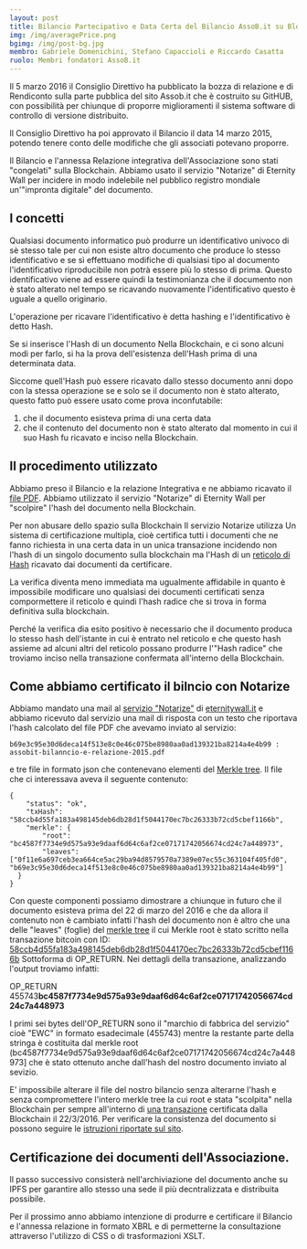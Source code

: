 ```yaml
---
layout: post
title: Bilancio Partecipativo e Data Certa del Bilancio AssoB.it su Blockchain
img: /img/averagePrice.png
bgimg: /img/post-bg.jpg
membro: Gabriele Domenichini, Stefano Capaccioli e Riccardo Casatta
ruolo: Membri fondatori AssoB.it
---
```


Il 5 marzo 2016 il Consiglio Direttivo ha pubblicato la bozza di relazione e di Rendiconto sulla parte pubblica del sito Assob.it che è costruito su GitHUB, con possibilità per chiunque di proporre miglioramenti il sistema software di controllo di versione distribuito.

Il Consiglio Direttivo ha poi approvato il Bilancio il data 14 marzo 2015, potendo tenere conto delle modifiche che gli associati potevano proporre.

Il Bilancio e l'annessa Relazione integrativa dell'Associazione sono stati
"congelati" sulla Blockchain.
Abbiamo usato il servizio "Notarize" di Eternity Wall per incidere in modo indelebile
nel pubblico registro mondiale un'"impronta digitale" del documento.
<!-- more -->

## I concetti
Qualsiasi documento informatico può produrre un identificativo univoco di sè
stesso tale per cui non esiste altro documento che produce lo stesso
identificativo e se sì effettuano modifiche di qualsiasi tipo al documento
l'identificativo riproducibile non potrà essere più lo stesso di prima. Questo
identificativo viene ad essere quindi la testimonianza che il documento non è stato
alterato nel tempo se ricavando nuovamente l'identificativo questo è
uguale a quello originario.

L'operazione per ricavare l'identificativo è detta hashing e l'identificativo
è detto Hash.

Se si inserisce l'Hash di un documento Nella Blockchain, e ci sono alcuni modi
per farlo, si ha la prova dell'esistenza dell'Hash prima di una determinata data.

Siccome quell'Hash può essere ricavato dallo stesso documento anni dopo con la
stessa operazione se e solo se il documento non è stato alterato, questo fatto
può essere usato come prova inconfutabile:

1. che il documento esisteva prima di una certa data
2. che il contenuto del documento non è stato alterato dal momento in cui il suo
Hash fu ricavato e inciso nella Blockchain.

## Il procedimento utilizzato

Abbiamo preso il Bilancio e la relazione Integrativa e ne abbiamo ricavato il
[file PDF][Bilancio PDF].
Abbiamo utilizzato il servizio "Notarize" di Eternity Wall per "scolpire"
l'hash del documento nella Blockchain.

Per non abusare dello spazio sulla Blockchain Il servizio Notarize utilizza
Un sistema di certificazione multipla, cioè certifica tutti i documenti che ne
fanno richiesta in una certa data in un unica transazione incidendo non l'hash
di un singolo documento sulla blockchain ma l'Hash di un [reticolo di Hash][merkle tree]
ricavato dai documenti da certificare.

La verifica diventa meno immediata ma
ugualmente affidabile in quanto è impossibile modificare uno qualsiasi dei
documenti certificati senza compormettere il reticolo e quindi l'hash radice
che si trova in forma definitiva sulla blockchain.

Perché la verifica dia
esito positivo è necessario che il documento produca lo stesso hash
dell'istante in cui è entrato nel reticolo e che questo hash assieme ad alcuni
altri del reticolo possano produrre l'"Hash radice" che troviamo inciso nella
transazione confermata all'interno della Blockchain.

## Come abbiamo certificato il bilncio con Notarize

Abbiamo mandato una mail al [servizio "Notarize"][notarize] di
[eternitywall.it][eternitywall] e abbiamo ricevuto dal servizio una mail di
risposta con un testo che riportava l'hash calcolato del file PDF che avevamo
inviato al servizio:

    b69e3c95e30d6deca14f513e8c0e46c075be8980aa0ad139321ba8214a4e4b99 : assobit-bilanncio-e-relazione-2015.pdf

e tre file in formato json che contenevano elementi del [Merkle tree][merkle tree].
Il file che ci interessava aveva il
seguente contenuto:


    {
        "status": "ok",
        "txHash": "58ccb4d55fa183a498145deb6db28d1f5044170ec7bc26333b72cd5cbef1166b",
        "merkle": {
            "root": "bc4587f7734e9d575a93e9daaf6d64c6af2ce07171742056674cd24c7a448973",
            "leaves": ["0f11e6a697ceb3ea664ce5ac29ba94d8579570a7389e07ec55c363104f405fd0", "b69e3c95e30d6deca14f513e8c0e46c075be8980aa0ad139321ba8214a4e4b99"]
      }
    }


Con queste componenti possiamo dimostrare a chiunque in futuro che il documento
esisteva prima del 22 di marzo del 2016 e che da allora il contenuto non è cambiato
infatti l'hash del documento non è altro che una delle "leaves" (foglie) del
[merkle tree][merkle tree] il cui Merkle root è stato scritto nella transazione
bitcoin con ID: [58ccb4d55fa183a498145deb6db28d1f5044170ec7bc26333b72cd5cbef1166b][tx]
Sottoforma di OP_RETURN.
Nei dettagli della transazione, analizzando l'output troviamo infatti:

OP_RETURN 455743**bc4587f7734e9d575a93e9daaf6d64c6af2ce07171742056674cd24c7a448973**

I primi sei bytes dell'OP_RETURN sono il "marchio di fabbrica del servizio" cioè
"EWC" in formato esadecimale (455743) mentre la restante parte della stringa è
costituita dal merkle root (bc4587f7734e9d575a93e9daaf6d64c6af2ce07171742056674cd24c7a448973]
 che è stato ottenuto anche dall'hash del nostro documento inviato al sevizio.

 E' impossibile alterare il file del nostro bilancio senza alterarne l'hash e
 senza compromettere l'intero merkle tree la cui root e stata "scolpita" nella
 Blockchain per sempre all'interno di [una transazione][tx] certificata dalla
 Blockchain il 22/3/2016.
Per verificare la consistenza del documento si possono seguire le [istruzioni
riportate sul sito][verification].

## Certificazione dei documenti dell'Associazione.

Il passo successivo consisterà nell'archiviazione del documento anche su
IPFS per garantire allo stesso una sede il più decntralizzata e distribuita
possibile.

Per il prossimo anno abbiamo intenzione di produrre e certificare il Bilancio e
l'annessa relazione in formato XBRL e di permetterne la consultazione attraverso
 l'utilizzo di CSS o di trasformazioni XSLT.





[tx]: https://blockexplorer.com/tx/58ccb4d55fa183a498145deb6db28d1f5044170ec7bc26333b72cd5cbef1166b
[merkle tree]: https://en.wikipedia.org/wiki/Merkle_tree
[eternitywall]: http://eternitywall.it
[notarize]: http://eternitywall.it/notarize
[Bilancio PDF]: https://drive.google.com/a/gdtre.net/folderview?id=0B9RhYggrYYllSE9RcFp6SVJ2VFU&usp=sharing&tid=0B9RhYggrYYllTFZhdjFGd2lIMVU
[verification]: http://blog.eternitywall.it/2016/02/16/how-to-verify-notarization/
